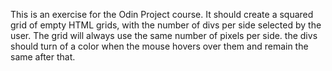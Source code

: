 This is an exercise for the Odin Project course.
It should create a squared grid of empty HTML grids, with the number of divs per side selected by the user.
The grid will always use the same number of pixels per side.
the divs should turn of a color when the mouse hovers over them and remain the same after that.
